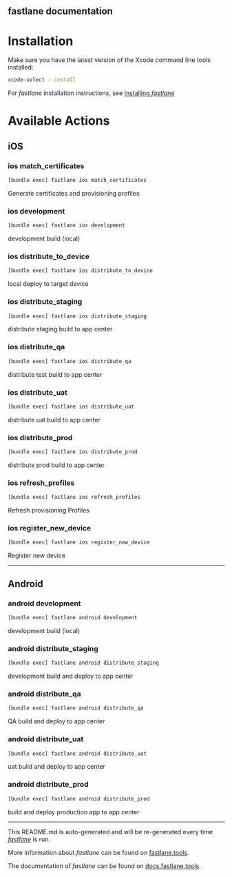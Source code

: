 fastlane documentation
----

# Installation

Make sure you have the latest version of the Xcode command line tools installed:

```sh
xcode-select --install
```

For _fastlane_ installation instructions, see [Installing _fastlane_](https://docs.fastlane.tools/#installing-fastlane)

# Available Actions

## iOS

### ios match_certificates

```sh
[bundle exec] fastlane ios match_certificates
```

Generate certificates and provisioning profiles

### ios development

```sh
[bundle exec] fastlane ios development
```

development build (local)

### ios distribute_to_device

```sh
[bundle exec] fastlane ios distribute_to_device
```

local deploy to target device

### ios distribute_staging

```sh
[bundle exec] fastlane ios distribute_staging
```

distribute staging build to app center

### ios distribute_qa

```sh
[bundle exec] fastlane ios distribute_qa
```

distribute test build to app center

### ios distribute_uat

```sh
[bundle exec] fastlane ios distribute_uat
```

distribute uat build to app center

### ios distribute_prod

```sh
[bundle exec] fastlane ios distribute_prod
```

distribute prod build to app center

### ios refresh_profiles

```sh
[bundle exec] fastlane ios refresh_profiles
```

Refresh provisioning Profiles

### ios register_new_device

```sh
[bundle exec] fastlane ios register_new_device
```

Register new device

----


## Android

### android development

```sh
[bundle exec] fastlane android development
```

development build (local)

### android distribute_staging

```sh
[bundle exec] fastlane android distribute_staging
```

development build and deploy to app center

### android distribute_qa

```sh
[bundle exec] fastlane android distribute_qa
```

QA build and deploy to app center

### android distribute_uat

```sh
[bundle exec] fastlane android distribute_uat
```

uat build and deploy to app center

### android distribute_prod

```sh
[bundle exec] fastlane android distribute_prod
```

build and deploy production app to app center

----

This README.md is auto-generated and will be re-generated every time [_fastlane_](https://fastlane.tools) is run.

More information about _fastlane_ can be found on [fastlane.tools](https://fastlane.tools).

The documentation of _fastlane_ can be found on [docs.fastlane.tools](https://docs.fastlane.tools).
